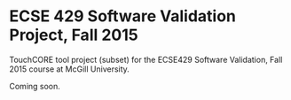 # ECSE 429 Software Validation Project, Fall 2015
TouchCORE tool project (subset) for the ECSE429 Software Validation, Fall 2015 course at McGill University.

Coming soon.